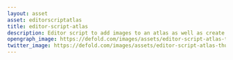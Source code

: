 ```yaml
---
layout: asset
asset: editorscriptatlas
title: editor-script-atlas
description: Editor script to add images to an atlas as well as create a new one from selected images.
opengraph_image: https://defold.com/images/assets/editor-script-atlas-thumb.png
twitter_image: https://defold.com/images/assets/editor-script-atlas-thumb.png
---
```

